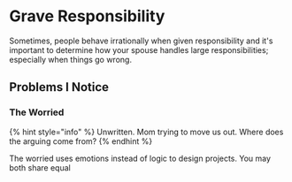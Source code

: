 # Grave Responsibility

Sometimes, people behave irrationally when given responsibility and it's important to determine how your spouse handles large responsibilities; especially when things go wrong.

## Problems I Notice

### The Worried

{% hint style="info" %}
Unwritten. Mom trying to move us out. Where does the arguing come from?
{% endhint %}

The worried uses emotions instead of logic to design projects. You may both share equal

